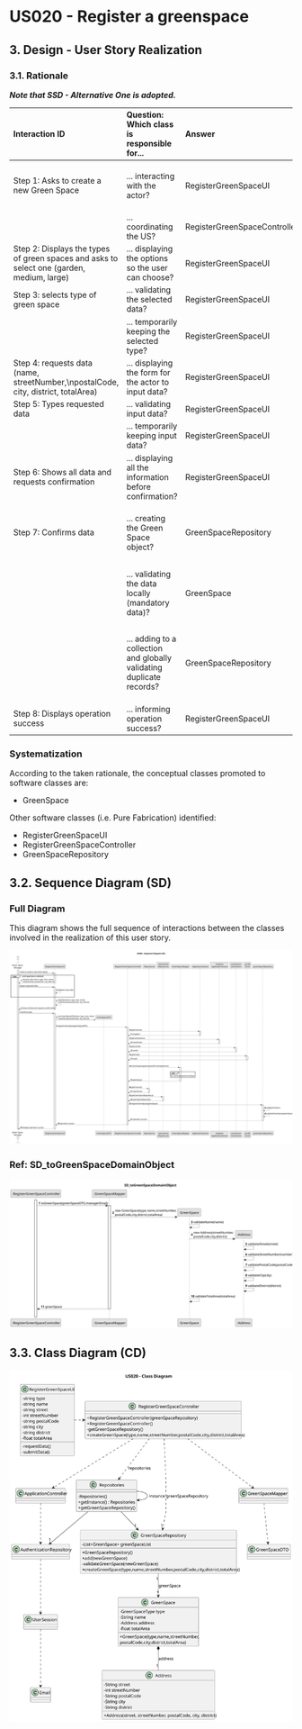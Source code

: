 # US020 - Register a greenspace

## 3. Design - User Story Realization

### 3.1. Rationale

_**Note that SSD - Alternative One is adopted.**_

| Interaction ID                                                                                | Question: Which class is responsible for...                           | Answer                       | Justification (with patterns)                                                                                          |
|:----------------------------------------------------------------------------------------------|:----------------------------------------------------------------------|:-----------------------------|:-----------------------------------------------------------------------------------------------------------------------|
| Step 1: Asks to create a new Green Space 		                                                   | 	... interacting with the actor?                                      | RegisterGreenSpaceUI         | Pure Fabrication: there is no reason to assign this responsibility to any existing class in the Domain Model.          |
| 			  		                                                                                       | 	... coordinating the US?                                             | RegisterGreenSpaceController | Controller                                                                                                             |
| Step 2: Displays the types of green spaces and asks to select one (garden, medium, large)  		 | 	... displaying the options so the user can choose?                   | RegisterGreenSpaceUI         | Pure Fabrication                                                                                                       |
| Step 3: selects type of green space  		                                                       | 	... validating the selected data?                                    | RegisterGreenSpaceUI         | Pure Fabrication                                                                                                       |
|                                                                                               | ... temporarily keeping the selected type?                            | RegisterGreenSpaceUI         | Pure Fabrication                                                                                                       |
| Step 4: requests data (name, streetNumber,\npostalCode, city, district, totalArea)  		        | 	... displaying the form for the actor to input data?						           | RegisterGreenSpaceUI         | Pure Fabrication: User will insert data on the User Interface.                                                         |
| Step 5: Types requested data  		                                                              | 	... validating input data?                                           | RegisterGreenSpaceUI         | Pure Fabrication                                                                                                       |
|                                                                                               | ... temporarily keeping input data?                                   | RegisterGreenSpaceUI         | Pure Fabrication                                                                                                       |
| Step 6: Shows all data and requests confirmation  		                                          | ... displaying all the information before confirmation?							        | RegisterGreenSpaceUI         | PureFabrication                                                                                                        |              
| Step 7: Confirms data  		                                                                     | 	... creating the Green Space object?                                 | GreenSpaceRepository         | Information Expert/Pure Fabrication - GreenSpaceRepository contains all instances of GreenSpace                        | 
| 			  		                                                                                       | 	... validating the data locally (mandatory data)?                    | GreenSpace                   | Information Expert: GreenSpace has its own data and GreenSpace constructor validates data                              |                                                                                    | 
|                                                                                               | ... adding to a collection and globally validating duplicate records? | GreenSpaceRepository         | Pure Creation/Information Expert: GreenSpaceRepository aggregates GreenSpace instances and validates duplicate records |
| Step 8: Displays operation success  		                                                        | 	... informing operation success?                                     | RegisterGreenSpaceUI         | Pure Fabrication                                                                                                       | 

### Systematization ##

According to the taken rationale, the conceptual classes promoted to software classes are:

* GreenSpace

Other software classes (i.e. Pure Fabrication) identified:

* RegisterGreenSpaceUI
* RegisterGreenSpaceController
* GreenSpaceRepository

## 3.2. Sequence Diagram (SD)

### Full Diagram

This diagram shows the full sequence of interactions between the classes involved in the realization of this user story.

![Sequence Diagram - Full](svg/us020-sequence-diagram.svg)

### Ref: SD_toGreenSpaceDomainObject 

![Sequence Diagram - SD_toGreenSpaceDomainObject](svg/SD_toGreenSpaceDomainObject.svg)



## 3.3. Class Diagram (CD)

![Class Diagram](svg/us020-class-diagram.svg)